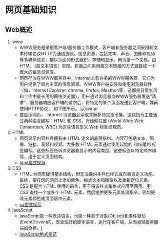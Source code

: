 # 网页基础知识
## Web概述
1. www
    * WWW服务是采用客户端/服务器工作模式，客户端和服务器之间采用超文本传输协议HTTP为通信协议。信息资源，包括文本、声音、图像和视频等多媒体信息，都以页面的形式组织、存储和显示。网页是一个文档，由HTML（超文本语言）实现。页面之间采用超文本链接的方式链接成一个庞大的信息资源库。
    * 网页存放在WWW服务器中，Internet上有许多的WWW服务器，它们为用户提供了极为丰富的信息资源。WWW客户端安装和使用浏览器软件（如，Internet Explorer, chrome, firefox, Maxthon等，这都是日常生活和工作中最长用的网络浏览器），用户通过浏览器向WWW服务器发送“请求”，服务器响应客户端的请求后，将特定的某个页面发送到客户端，其间使用HTTP协议， 如下图所示。
    ![avatar](C:/Users/ljw/Desktop/1.png)
    * 要显示网页， Internet 浏览器会读取并解析特定指令集。这些指令主要通过两种语言编写：HTML 和 CSS。万维网联盟 (World Wide Web Consortium, W3C) 为这些语言定义 Web 标准或规范。
3. HTML
    * 网页显示内容并且拥有由 HTML 定义的底层结构。内容可包括文本、图像、链接，音频和视频。大多数 HTML 元素通过使用起始的 <element> 和结尾的 </element> 标签编写。这些标签告诉浏览器要显示的内容类型。这些标签以特定顺序编写，用于定义页面结构。 
    * [html格式规范](https://blog.csdn.net/xtyzmnchen/article/details/87917907)
4. CSS
    * HTML 为网页提供基本结构，但无法提供多样化样式或布局自定义功能。最终，要在您的网页上添加颜色、格式文本和图像以及重新定位元素。CSS 是配合 HTML 使用的语言，用于将该样式和格式应用至网页。用 CSS 查找一个或多个 HTML 元素，然后提供更多元素处理指令，例如更改元素颜色或页面居中元素。
    * [cs格式规范](https://blog.csdn.net/qq_38128179/article/details/80735130)
5. javaScript
    * javaScript是一种表述语言，也是一种基于对象(Object)和事件驱动(EventDriven)的，安全性好的脚本语言，运行在客户端，从而减轻服务器端的负担。j
    * [javaScript格式规范](https://blog.csdn.net/wojiushiwo577785/article/details/78691532)
